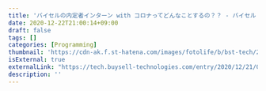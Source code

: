 ```yaml
---
title: 'バイセルの内定者インターン with コロナってどんなことするの？？ - バイセル Tech Blog'
date: 2020-12-22T21:00:14+09:00
draft: false
tags: []
categories: [Programming]
thumbnail: 'https://cdn-ak.f.st-hatena.com/images/fotolife/b/bst-tech/20201215/20201215162342.png'
isExternal: true
externalLink: "https://tech.buysell-technologies.com/entry/2020/12/21/092653"
description: ''
---
```

